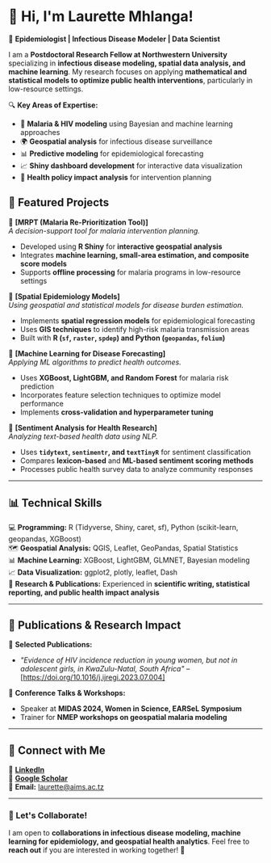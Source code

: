 # 👋 Hi, I'm Laurette Mhlanga!
🔬 **Epidemiologist | Infectious Disease Modeler | Data Scientist**

I am a **Postdoctoral Research Fellow at Northwestern University** specializing in **infectious disease modeling, spatial data analysis, and machine learning**. My research focuses on applying **mathematical and statistical models to optimize public health interventions**, particularly in low-resource settings.

🔍 **Key Areas of Expertise:**
- 🦠 **Malaria & HIV modeling** using Bayesian and machine learning approaches
- 🌍 **Geospatial analysis** for infectious disease surveillance
- 📊 **Predictive modeling** for epidemiological forecasting
- 📈 **Shiny dashboard development** for interactive data visualization
- 🏥 **Health policy impact analysis** for intervention planning

## 🚀 Featured Projects

📌 **[MRPT (Malaria Re-Prioritization Tool)]**  
_A decision-support tool for malaria intervention planning._  
- Developed using **R Shiny** for **interactive geospatial analysis**
- Integrates **machine learning, small-area estimation, and composite score models**
- Supports **offline processing** for malaria programs in low-resource settings

📌 **[Spatial Epidemiology Models]**  
_Using geospatial and statistical models for disease burden estimation._  
- Implements **spatial regression models** for epidemiological forecasting  
- Uses **GIS techniques** to identify high-risk malaria transmission areas  
- Built with **R (`sf`, `raster`, `spdep`) and Python (`geopandas`, `folium`)**

📌 **[Machine Learning for Disease Forecasting]**  
_Applying ML algorithms to predict health outcomes._  
- Uses **XGBoost, LightGBM, and Random Forest** for malaria risk prediction  
- Incorporates feature selection techniques to optimize model performance  
- Implements **cross-validation and hyperparameter tuning**  

📌 **[Sentiment Analysis for Health Research]**  
_Analyzing text-based health data using NLP._  
- Uses **`tidytext`, `sentimentr`, and `textTinyR`** for sentiment classification  
- Compares **lexicon-based** and **ML-based sentiment scoring methods**  
- Processes public health survey data to analyze community responses  

---

## 📊 Technical Skills
💻 **Programming:** R (Tidyverse, Shiny, caret, sf), Python (scikit-learn, geopandas, XGBoost)  
🗺️ **Geospatial Analysis:** QGIS, Leaflet, GeoPandas, Spatial Statistics  
📊 **Machine Learning:** XGBoost, LightGBM, GLMNET, Bayesian modeling  
📈 **Data Visualization:** ggplot2, plotly, leaflet, Dash  
📄 **Research & Publications:** Experienced in **scientific writing, statistical reporting, and public health impact analysis**  

---

## 📜 Publications & Research Impact
📖 **Selected Publications:**  
- _"Evidence of HIV incidence reduction in young women, but not in adolescent girls, in KwaZulu-Natal, South Africa"_ – [https://doi.org/10.1016/j.ijregi.2023.07.004]  


📢 **Conference Talks & Workshops:**  
- Speaker at **MIDAS 2024, Women in Science, EARSeL Symposium**  
- Trainer for **NMEP workshops on geospatial malaria modeling**  

---

## 🔗 Connect with Me
💼 **[LinkedIn](https://www.linkedin.com/in/laurette-mhlanga-phd-6b94912b/)**  
📜 **[Google Scholar](https://scholar.google.com/scholar?as_ylo=2024&q=laurette+mhlanga&hl=en&as_sdt=0,14)**  
📧 **Email:** laurette@aims.ac.tz  

---

### **🌱 Let's Collaborate!**
I am open to **collaborations in infectious disease modeling, machine learning for epidemiology, and geospatial health analytics**. Feel free to **reach out** if you are interested in working together! 🚀  
